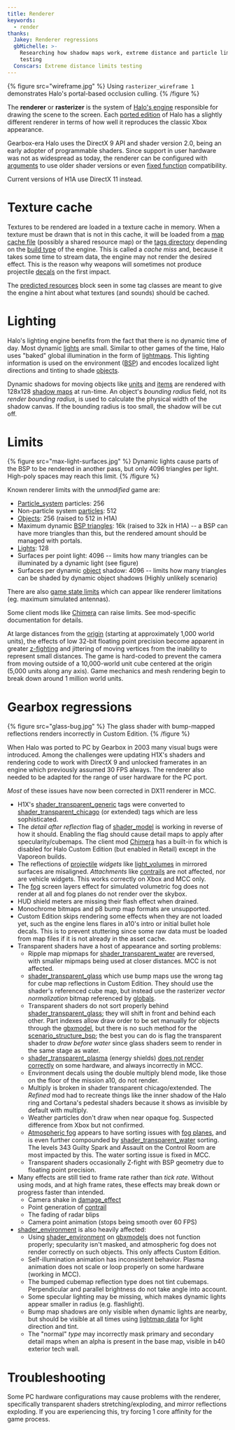 ```yaml
---
title: Renderer
keywords:
  - render
thanks:
  Jakey: Renderer regressions
  gbMichelle: >-
    Researching how shadow maps work, extreme distance and particle limits
    testing
  Conscars: Extreme distance limits testing
---
```

{% figure src="wireframe.jpg" %}
Using `rasterizer_wireframe 1` demonstrates Halo's portal-based occlusion culling.
{% /figure %}

The **renderer** or **rasterizer** is the system of [Halo's engine](~blam) responsible for drawing the scene to the screen. Each [ported edition](~h1) of Halo has a slightly different renderer in terms of how well it reproduces the classic Xbox appearance.

Gearbox-era Halo uses the DirectX 9 API and shader version 2.0, being an early adopter of programmable shaders. Since support in user hardware was not as widespread as today, the renderer can be configured with [arguments](~arguments#graphics-options) to use older shader versions or even [fixed function][ff] compatibility.

Current versions of H1A use DirectX 11 instead.

# Texture cache
Textures to be rendered are loaded in a texture cache in memory. When a texture must be drawn that is not in this cache, it will be loaded from a [map cache file](~map) (possibly a shared resource map) or the [tags directory](~tags) depending on the [build type](~blam#build-types) of the engine. This is called a _cache miss_ and, because it takes some time to stream data, the engine may not render the desired effect. This is the reason why weapons will sometimes not produce projectile [decals](~decal) on the first impact.

The [predicted resources](~scenario#tag-field-predicted-resources) block seen in some tag classes are meant to give the engine a hint about what textures (and sounds) should be cached.

# Lighting
Halo's lighting engine benefits from the fact that there is no dynamic time of day. Most dynamic [lights](~light) are small. Similar to other games of the time, Halo uses "baked" global illumination in the form of [lightmaps](~). This lighting information is used on the environment ([BSP](~scenario_structure_bsp)) and encodes localized light directions and tinting to shade [objects](~object).

Dynamic shadows for moving objects like [units](~unit) and [items](~item) are rendered with 128x128 [shadow maps][shadow-mapping] at run-time. An object's _bounding radius_ field, not its _render bounding radius_, is used to calculate the physical width of the shadow canvas. If the bounding radius is too small, the shadow will be cut off.

# Limits
{% figure src="max-light-surfaces.jpg" %}
Dynamic lights cause parts of the BSP to be rendered in another pass, but only 4096 triangles per light. High-poly spaces may reach this limit.
{% /figure %}

Known renderer limits with the _unmodified_ game are:

* [Particle_system](~) particles: 256
* Non-particle system [particles](~particle): 512
* [Objects](~object): 256 (raised to 512 in H1A)
* Maximum dynamic [BSP triangles](~scenario_structure_bsp): 16k (raised to 32k in H1A) -- a BSP can have more triangles than this, but the rendered amount should be managed with portals.
* [Lights](~light): 128
* Surfaces per point light: 4096 -- limits how many triangles can be illuminated by a dynamic light (see figure)
* Surfaces per dynamic [object](~object) shadow: 4096 -- limits how many triangles can be shaded by dynamic object shadows (Highly unlikely scenario)

There are also [game state limits](~game-state#limits) which can appear like renderer limitations (eg. maximum simulated antennas).

Some client mods like [Chimera](~) can raise limits. See mod-specific documentation for details.

At large distances from the [origin][origin-wiki] (starting at approximately 1,000 world units), the effects of low 32-bit floating point precision become apparent in greater [z-fighting][z-fight-wiki] and jittering of moving vertices from the inability to represent small distances. The game is hard-coded to prevent the camera from moving outside of a 10,000-world unit cube centered at the origin (5,000 units along any axis). Game mechanics and mesh rendering begin to break down around 1 million world units.

# Gearbox regressions

{% figure src="glass-bug.jpg" %}
The glass shader with bump-mapped reflections renders incorrectly in Custom Edition.
{% /figure %}

When Halo was ported to PC by Gearbox in 2003 many visual bugs were introduced. Among the challenges were updating H1X's shaders and rendering code to work with DirectX 9 and unlocked framerates in an engine which previously assumed 30 FPS always. The renderer also needed to be adapted for the range of user hardware for the PC port.

_Most_ of these issues have now been corrected in DX11 renderer in MCC.

* H1X's [shader_transparent_generic](~) tags were converted to [shader_transparent_chicago](~) (or extended) tags which are less sophisticated.
* The _detail after reflection_ flag of [shader_model](~) is working in reverse of how it should. Enabling the flag should cause detail maps to apply after specularity/cubemaps. The client mod [Chimera](~) has a built-in fix which is disabled for Halo Custom Edition (but enabled in Retail) except in the Vaporeon builds.
* The reflections of [projectile](~) _widgets_ like [light_volumes](~light_volume) in mirrored surfaces are misaligned. _Attachments_ like [contrails](~contrail) are not affected, nor are vehicle widgets. This works correctly on Xbox and MCC only.
* The [fog](~) screen layers effect for simulated volumetric fog does not render at all and fog planes do not render over the skybox.
* HUD shield meters are missing their flash effect when drained.
* Monochrome bitmaps and p8 bump map formats are unsupported.
* Custom Edition skips rendering some effects when they are not loaded yet, such as the engine lens flares in a10's intro or initial bullet hole decals. This is to prevent stuttering since some raw data must be loaded from map files if it is not already in the asset cache.
* Transparent shaders have a host of appearance and sorting problems:
  * Ripple map mipmaps for [shader_transparent_water](~shader_transparent_water#known-issues) are reversed, with smaller mipmaps being used at closer distances. MCC is not affected.
  * [shader_transparent_glass](~) which use bump maps use the wrong tag for cube map reflections in Custom Edition. They should use the shader's referenced cube map, but instead use the rasterizer _vector normalization_ bitmap referenced by [globals](~).
  * Transparent shaders do not sort properly behind [shader_transparent_glass](~); they will shift in front and behind each other. Part indexes allow draw order to be set manually for objects through the [gbxmodel](~), but there is no such method for the [scenario_structure_bsp](~); the best you can do is flag the transparent shader to _draw before water_ since glass shaders seem to render in the same stage as water.
  * [shader_transparent_plasma](~) (energy shields) [does not render correctly](~shader_transparent_plasma#known-issues) on some hardware, and always incorrectly in MCC.
  * Environment decals using the double multiply blend mode, like those on the floor of the mission a10, do not render.
  * Multiply is broken in shader transparent chicago/extended. The _Refined_ mod had to recreate things like the inner shadow of the Halo ring and Cortana's pedestal shaders because it shows as invisible by default with multiply.
  * Weather particles don't draw when near opaque fog. Suspected difference from Xbox but not confirmed.
  * [Atmospheric fog](~sky) appears to have sorting issues with [fog planes](~fog), and is even further compounded by [shader_transparent_water](~) sorting. The levels 343 Guilty Spark and Assault on the Control Room are most impacted by this. The water sorting issue is fixed in MCC.
  * Transparent shaders occasionally Z-fight with BSP geometry due to floating point precision.
* Many effects are still tied to frame rate rather than _tick rate_. Without using mods, and at high frame rates, these effects may break down or progress faster than intended.
  * Camera shake in [damage_effect](~)
  * Point generation of [contrail](~)
  * The fading of radar blips
  * Camera point animation (stops being smooth over 60 FPS)
* [shader_environment](~) is also heavily affected:
  * Using [shader_environment](~) on [gbxmodels](~gbxmodel) does not function properly; specularity isn't masked, and atmospheric fog does not render correctly on such objects. This only affects Custom Edition.
  * Self-illumination animation has inconsistent behavior. Plasma animation does not scale or loop properly on some hardware (working in MCC).
  * The bumped cubemap reflection type does not tint cubemaps. Perpendicular and parallel brightness do not take angle into account.
  * Some specular lighting may be missing, which makes dynamic lights appear smaller in radius (e.g. flashlight).
  * Bump map shadows are only visible when dynamic lights are nearby, but should be visible at all times using [lightmap data](~lightmaps) for light direction and tint.
  * The "normal" _type_ may incorrectly mask primary and secondary detail maps when an alpha is present in the base map, visible in b40 exterior tech wall.

# Troubleshooting
Some PC hardware configurations may cause problems with the renderer, specifically transparent shaders stretching/exploding, and mirror reflections exploding. If you are experiencing this, try forcing 1 core affinity for the game process.

[ff]: https://en.wikipedia.org/wiki/Fixed-function
[shadow-mapping]: https://en.wikipedia.org/wiki/Shadow_mapping
[origin-wiki]: https://en.wikipedia.org/wiki/Origin_(mathematics)
[z-fight-wiki]: https://en.wikipedia.org/wiki/Z-fighting
